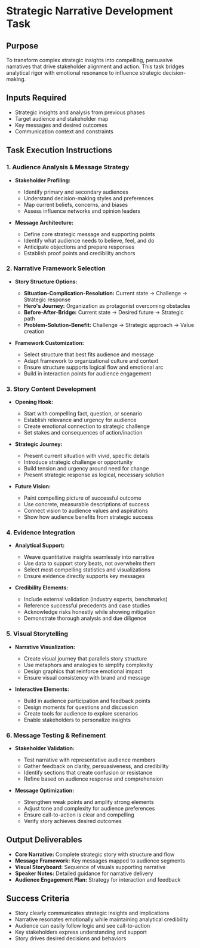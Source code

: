# Strategic Narrative Development Task

## Purpose

To transform complex strategic insights into compelling, persuasive narratives that drive stakeholder alignment and action. This task bridges analytical rigor with emotional resonance to influence strategic decision-making.

## Inputs Required

- Strategic insights and analysis from previous phases
- Target audience and stakeholder map
- Key messages and desired outcomes
- Communication context and constraints

## Task Execution Instructions

### 1. Audience Analysis & Message Strategy

- **Stakeholder Profiling:**
  - Identify primary and secondary audiences
  - Understand decision-making styles and preferences
  - Map current beliefs, concerns, and biases
  - Assess influence networks and opinion leaders

- **Message Architecture:**
  - Define core strategic message and supporting points
  - Identify what audience needs to believe, feel, and do
  - Anticipate objections and prepare responses
  - Establish proof points and credibility anchors

### 2. Narrative Framework Selection

- **Story Structure Options:**
  - **Situation-Complication-Resolution:** Current state → Challenge → Strategic response
  - **Hero's Journey:** Organization as protagonist overcoming obstacles
  - **Before-After-Bridge:** Current state → Desired future → Strategic path
  - **Problem-Solution-Benefit:** Challenge → Strategic approach → Value creation

- **Framework Customization:**
  - Select structure that best fits audience and message
  - Adapt framework to organizational culture and context
  - Ensure structure supports logical flow and emotional arc
  - Build in interaction points for audience engagement

### 3. Story Content Development

- **Opening Hook:**
  - Start with compelling fact, question, or scenario
  - Establish relevance and urgency for audience
  - Create emotional connection to strategic challenge
  - Set stakes and consequences of action/inaction

- **Strategic Journey:**
  - Present current situation with vivid, specific details
  - Introduce strategic challenge or opportunity
  - Build tension and urgency around need for change
  - Present strategic response as logical, necessary solution

- **Future Vision:**
  - Paint compelling picture of successful outcome
  - Use concrete, measurable descriptions of success
  - Connect vision to audience values and aspirations
  - Show how audience benefits from strategic success

### 4. Evidence Integration

- **Analytical Support:**
  - Weave quantitative insights seamlessly into narrative
  - Use data to support story beats, not overwhelm them
  - Select most compelling statistics and visualizations
  - Ensure evidence directly supports key messages

- **Credibility Elements:**
  - Include external validation (industry experts, benchmarks)
  - Reference successful precedents and case studies
  - Acknowledge risks honestly while showing mitigation
  - Demonstrate thorough analysis and due diligence

### 5. Visual Storytelling

- **Narrative Visualization:**
  - Create visual journey that parallels story structure
  - Use metaphors and analogies to simplify complexity
  - Design graphics that reinforce emotional impact
  - Ensure visual consistency with brand and message

- **Interactive Elements:**
  - Build in audience participation and feedback points
  - Design moments for questions and discussion
  - Create tools for audience to explore scenarios
  - Enable stakeholders to personalize insights

### 6. Message Testing & Refinement

- **Stakeholder Validation:**
  - Test narrative with representative audience members
  - Gather feedback on clarity, persuasiveness, and credibility
  - Identify sections that create confusion or resistance
  - Refine based on audience response and comprehension

- **Message Optimization:**
  - Strengthen weak points and amplify strong elements
  - Adjust tone and complexity for audience preferences
  - Ensure call-to-action is clear and compelling
  - Verify story achieves desired outcomes

## Output Deliverables

- **Core Narrative:** Complete strategic story with structure and flow
- **Message Framework:** Key messages mapped to audience segments
- **Visual Storyboard:** Sequence of visuals supporting narrative
- **Speaker Notes:** Detailed guidance for narrative delivery
- **Audience Engagement Plan:** Strategy for interaction and feedback

## Success Criteria

- Story clearly communicates strategic insights and implications
- Narrative resonates emotionally while maintaining analytical credibility
- Audience can easily follow logic and see call-to-action
- Key stakeholders express understanding and support
- Story drives desired decisions and behaviors
